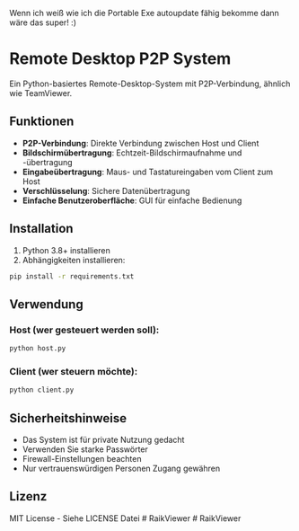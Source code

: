 Wenn ich weiß wie ich die Portable Exe autoupdate fähig bekomme dann wäre das super! :)


# Remote Desktop P2P System

Ein Python-basiertes Remote-Desktop-System mit P2P-Verbindung, ähnlich wie TeamViewer.

## Funktionen

- **P2P-Verbindung**: Direkte Verbindung zwischen Host und Client
- **Bildschirmübertragung**: Echtzeit-Bildschirmaufnahme und -übertragung
- **Eingabeübertragung**: Maus- und Tastatureingaben vom Client zum Host
- **Verschlüsselung**: Sichere Datenübertragung
- **Einfache Benutzeroberfläche**: GUI für einfache Bedienung

## Installation

1. Python 3.8+ installieren
2. Abhängigkeiten installieren:
```bash
pip install -r requirements.txt
```

## Verwendung

### Host (wer gesteuert werden soll):
```bash
python host.py
```

### Client (wer steuern möchte):
```bash
python client.py
```

## Sicherheitshinweise

- Das System ist für private Nutzung gedacht
- Verwenden Sie starke Passwörter
- Firewall-Einstellungen beachten
- Nur vertrauenswürdigen Personen Zugang gewähren

## Lizenz

MIT License - Siehe LICENSE Datei #   R a i k V i e w e r 
 
 #   R a i k V i e w e r 
 
 
